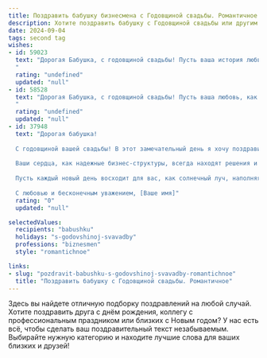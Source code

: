 ```yaml
---
title: Поздравить бабушку бизнесмена с Годовщиной свадьбы. Романтичное
description: Хотите поздравить бабушку с Годовщиной свадьбы или другим праздником? Наш ИИ создаст незабываемое поздравление, а вы обязательно выделитесь среди других.  
date: 2024-09-04
tags: second tag
wishes:
- id: 59023
  text: "Дорогая Бабушка, с годовщиной свадьбы! Пусть ваша история любви, как крепкое вино, с каждым годом становится все насыщеннее и ароматнее. Пусть бизнес-успехи вашего любимого мужчины всегда будут в нужном объеме, а ваши сердца по-прежнему бьются в унисон. Счастья вам, любви и процветания!
  "
  rating: "undefined"
  updated: "null"
- id: 58528
  text: "Дорогая Бабушка, с годовщиной свадьбы! Пусть ваша любовь, как крепкое вино, с годами становится только богаче и ароматнее. Вы - пример настоящей любви и преданности, ваш бизнес  процветает, а ваша семья – это ваша  самая большая гордость. Желаю вам ещё долгих лет счастья, взаимопонимания и нежных объятий.
  "
  rating: "undefined"
  updated: "null"
- id: 37948
  text: "Дорогая бабушка!
  
  С годовщиной вашей свадьбы! В этот замечательный день я хочу поздравить вас с невероятным путешествием, которое вы прошли вместе, рука об руку. Вы оба — яркое воплощение любви и преданности, которые выдержали испытание временем.
  
  Ваши сердца, как надежные бизнес-структуры, всегда находят решения и идут к намеченной цели. Вы стали прекрасным примером для всех нас, показывая, что истинная сила любви может преодолеть любые преграды.
  
  Пусть каждый новый день восходит для вас, как солнечный луч, наполняя вашу жизнь радостью и幸福ом. Желаю вам здоровья, взаимопонимания и ярких эмоций в каждом моменте. Пусть любовь, с которой вы соединили свои жизни, продолжает расти и вдохновлять окружающих.
  
  С любовью и бесконечным уважением, [Ваше имя]"
  rating: "0"
  updated: "null"

selectedValues:
  recipients: "babushku"
  holidays: "s-godovshinoj-svavadby"
  professions: "biznesmen"
  style: "romantichnoe"

links:
- slug: "pozdravit-babushku-s-godovshinoj-svavadby-romantichnoe"
  title: "Поздравить бабушку с Годовщиной свадьбы. Романтичное"
---
```


Здесь вы найдете отличную подборку поздравлений на любой случай. 
Хотите поздравить друга с днём рождения, коллегу с профессиональным праздником или близких с Новым годом? У нас есть всё, чтобы сделать ваш поздравительный текст незабываемым. Выбирайте нужную категорию и находите лучшие слова для ваших близких и друзей!
